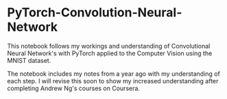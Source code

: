 # PyTorch-Convolution-Neural-Network
This notebook follows my workings and understanding of Convolutional Neural Network's with PyTorch applied to the Computer Vision using the MNIST dataset.

The notebook includes my notes from a year ago with my understanding of each step. I will revise this soon to show my increased
understanding after completing Andrew Ng's courses on Coursera.
